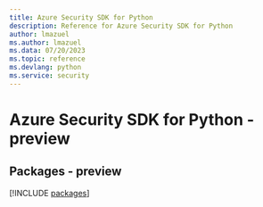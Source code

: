 ```yaml
---
title: Azure Security SDK for Python
description: Reference for Azure Security SDK for Python
author: lmazuel
ms.author: lmazuel
ms.data: 07/20/2023
ms.topic: reference
ms.devlang: python
ms.service: security
---
```

# Azure Security SDK for Python - preview
## Packages - preview
[!INCLUDE [packages](security-index.md)]